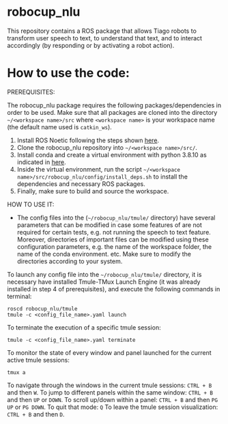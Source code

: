 # robocup_nlu
This repository contains a ROS package that allows Tiago robots to transform user speech to text, to understand that text, and to interact accordingly (by responding or by activating a robot action).
# How to use the code:
PREREQUISITES:

The robocup_nlu package requires the following packages/dependencies in order to be used. Make sure that all packages are cloned into the directory `~/<workspace name>/src` where `<workspace name>` is your workspace name (the default name used is `catkin_ws`).

1. Install ROS Noetic following the steps shown [here](http://wiki.ros.org/noetic/Installation/Ubuntu). 
2. Clone the robocup_nlu repository into `~/<workspace name>/src/`.
3. Install conda and create a virtual environment with python 3.8.10 as indicated in [here](https://conda.io/projects/conda/en/latest/user-guide/tasks/manage-environments.html). 
4. Inside the virtual environment, run the script `~/<workspace name>/src/robocup_nlu/config/install_deps.sh` to install the dependencies and necessary ROS packages.
5. Finally, make sure to build and source the workspace.

HOW TO USE IT:
* The config files into the (`~/robocup_nlu/tmule/` directory) have several parameters that can be modified in case some features of are not required for certain tests, e.g. not running the speech to text feature. Moreover, directories of important files can be modified using these configuration parameters, e.g. the name of the workspace folder, the name of the conda environment. etc. Make sure to modify the directories according to your system.

To launch any config file into the `~/robocup_nlu/tmule/` directory, it is necessary have installed Tmule-TMux Launch Engine (it was already installed in step 4 of prerequisites), and execute the following commands in terminal:
```
roscd robocup_nlu/tmule
tmule -c <config_file_name>.yaml launch
```
To terminate the execution of a specific tmule session:
```
tmule -c <config_file_name>.yaml terminate
```
To monitor the state of every window and panel launched for the current active tmule sessions:
```
tmux a
```
To navigate through the windows in the current tmule sessions: `CTRL + B` and then `W`.
To jump to different panels within the same window: `CTRL + B` and then `UP` or `DOWN`.
To scroll up/down within a panel: `CTRL + B` and then `PG UP` or `PG DOWN`. To quit that mode: `Q`
To leave the tmule session visualization: `CTRL + B` and then `D`.
